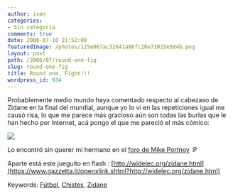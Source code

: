 ```yaml
---
author: ivan
categories:
- Sin categoría
comments: true
date: 2006-07-10 21:52:00
featuredImage: /photos/125e067ac32841a86fc20e71015e584b.png
layout: post
path: /2006/07/round-one-fig
slug: round-one-fig
title: Round one, Fight!!!
wordpress_id: 934
---
```


Probablemente medio mundo haya comentado respecto al cabezaso de Zidane en la final del mundial, aunque yo lo vi en las repeticiones igual me causó risa, lo que me parece más gracioso aún son todas las burlas que le han hecho por Internet, acá pongo el que me pareció el más cómico:

![](https://content.ytmnd.com/content/1/2/5/125e067ac32841a86fc20e71015e584b.gif)

Lo encontró sin querer mi hermano en el [foro de Mike Portnoy](https://www.mikeportnoy.com/forum/tm.aspx?m=1328396) :P

Aparte está este jueguito en flash : [http://widelec.org/zidane.html](https://www.gazzetta.it/openxlink.shtml?http://widelec.org/zidane.html)

Keywords: [Fútbol](https://www.technorati.com/tags/Futbol), [Chistes](https://www.technorati.com/tags/Chistes), [Zidane](https://www.technorati.com/tags/Zidane)